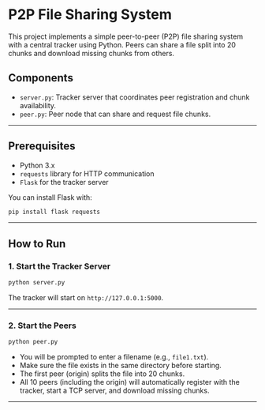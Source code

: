 # P2P File Sharing System

This project implements a simple peer-to-peer (P2P) file sharing system with a central tracker using Python. Peers can share a file split into 20 chunks and download missing chunks from others.

## Components

- `server.py`: Tracker server that coordinates peer registration and chunk availability.
- `peer.py`: Peer node that can share and request file chunks.

---

## Prerequisites

- Python 3.x
- `requests` library for HTTP communication
- `Flask` for the tracker server

You can install Flask with:

```bash
pip install flask requests
```

---

## How to Run

### 1. Start the Tracker Server

```bash
python server.py
```

The tracker will start on `http://127.0.0.1:5000`.

---

### 2. Start the Peers

```bash
python peer.py
```

- You will be prompted to enter a filename (e.g., `file1.txt`).
- Make sure the file exists in the same directory before starting.
- The first peer (origin) splits the file into 20 chunks.
- All 10 peers (including the origin) will automatically register with the tracker, start a TCP server, and download missing chunks.

---